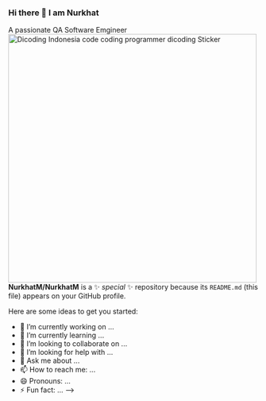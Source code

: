 ### Hi there 👋 I am Nurkhat
A passionate QA Software Emgineer
<img src="https://media2.giphy.com/media/jdPMeyv9rn0hZHh8n9/giphy.gif?cid=ecf05e47fl0xxxm1hytatrmydxd5fktn1zfow76zqj384u6r&amp;rid=giphy.gif&amp;ct=s" alt="Dicoding Indonesia code coding programmer dicoding Sticker" style="width: 500px; height: 500px; left: 0px; top: 0px;">
**NurkhatM/NurkhatM** is a ✨ _special_ ✨ repository because its `README.md` (this file) appears on your GitHub profile.

Here are some ideas to get you started:

- 🔭 I’m currently working on ...
- 🌱 I’m currently learning ...
- 👯 I’m looking to collaborate on ...
- 🤔 I’m looking for help with ...
- 💬 Ask me about ...
- 📫 How to reach me: ...
- 😄 Pronouns: ...
- ⚡ Fun fact: ...
-->
